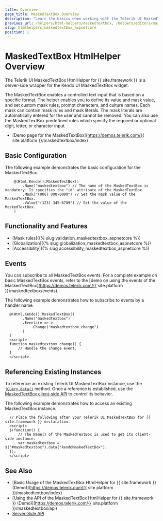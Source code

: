 ```yaml
---
title: Overview
page_title: MaskedTextBox Overview
description: "Learn the basics when working with the Telerik UI MaskedTextBox for {{ site.framework }}."
previous_url: /helpers/html-helpers/maskedtextbox, /helpers/editors/maskedtextbox/overview
slug: htmlhelpers_maskedtextbox_aspnetcore
position: 1
---
```


# MaskedTextBox HtmlHelper Overview

The Telerik UI MaskedTextBox HtmlHelper for {{ site.framework }} is a server-side wrapper for the Kendo UI MaskedTextBox widget.

The MaskedTextBox enables a controlled text input that is based on a specific format. The helper enables you to define its value and mask value, and set custom mask rules, prompt characters, and culture names. Each mask can contain mask rules and mask literals. The mask literals are automatically entered for the user and cannot be removed. You can also use the MaskedTextBox predefined rules which specify the required or optional digit, letter, or character input.

* [Demo page for the MaskedTextBox](https://demos.telerik.com/{{ site.platform }}/maskedtextbox/index)

## Basic Configuration

The following example demonstrates the basic configuration for the MaskedTextBox.

```
	@(Html.Kendo().MaskedTextBox()
		.Name("maskedtextbox") // The name of the MaskedTextBox is mandatory. It specifies the "id" attribute of the MaskedTextBox.
		.Mask("(000) 000-0000") // Set the mask value of the MaskedTextBox.
		.Value("(123) 345-6789") // Set the value of the MaskedTextBox.
	)
```

## Functionality and Features

* [Mask rules]({% slug validation_maskedtextbox_aspnetcore %})
* [Globalization]({% slug globalization_maskedtextbox_aspnetcore %})
* [Accessibility]({% slug accessibility_maskedtextbox_aspnetcore %})

## Events

You can subscribe to all MaskedTextBox events. For a complete example on basic MaskedTextBox events, refer to the [demo on using the events of the MaskedTextBox](https://demos.telerik.com/{{ site.platform }}/maskedtextbox/events).

The following example demonstrates how to subscribe to events by a handler name.

```
  @(Html.Kendo().MaskedTextBox()
        .Name("maskedtextbox")
        .Events(e => e
            .Change("maskedtextbox_change")
        )
  )
  <script>
  function maskedtextbox_change() {
      // Handle the change event.
  }
  </script>
```

## Referencing Existing Instances

To reference an existing Telerik UI MaskedTextBox instance, use the [`jQuery.data()`](http://api.jquery.com/jQuery.data/) method. Once a reference is established, use the [MaskedTextBox client-side API](https://docs.telerik.com/kendo-ui/api/javascript/ui/maskedtextbox) to control its behavior.

The following example demonstrates how to access an existing MaskedTextBox instance.

      // Place the following after your Telerik UI MaskedTextBox for {{ site.framework }} declaration.
      <script>
      $(function() {
          // The Name() of the MaskedTextBox is used to get its client-side instance.
          var maskedtextbox = $("#maskedtextbox").data("kendoMaskedTextBox");
      });
      </script>

## See Also

* [Basic Usage of the MaskedTextBox HtmlHelper for {{ site.framework }} (Demo)](https://demos.telerik.com/{{ site.platform }}/maskedtextbox/index)
* [Using the API of the MaskedTextBox HtmlHelper for {{ site.framework }} (Demo)](https://demos.telerik.com/{{ site.platform }}/maskedtextbox/api)
* [Server-Side API](/api/maskedtextbox)
